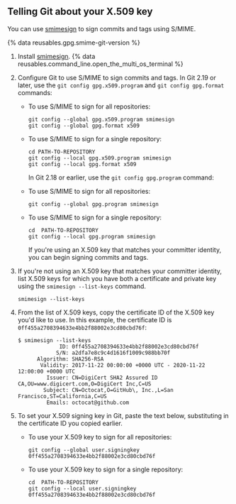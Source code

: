
## Telling Git about your X.509 key

You can use [smimesign](https://github.com/github/smimesign) to sign commits and tags using S/MIME.

{% data reusables.gpg.smime-git-version %}

1. Install [smimesign](https://github.com/github/smimesign#installation).
{% data reusables.command_line.open_the_multi_os_terminal %}
1. Configure Git to use S/MIME to sign commits and tags. In Git 2.19 or later, use the `git config gpg.x509.program` and `git config gpg.format` commands:
   - To use S/MIME to sign for all repositories:

     ```shell
     git config --global gpg.x509.program smimesign
     git config --global gpg.format x509
     ```

   - To use S/MIME to sign for a single repository:

     ```shell
     cd PATH-TO-REPOSITORY
     git config --local gpg.x509.program smimesign
     git config --local gpg.format x509
     ```

     In Git 2.18 or earlier, use the `git config gpg.program` command:
   - To use S/MIME to sign for all repositories:

     ```shell
     git config --global gpg.program smimesign
     ```

   - To use S/MIME to sign for a single repository:

     ```shell
     cd  PATH-TO-REPOSITORY
     git config --local gpg.program smimesign
     ```

     If you're using an X.509 key that matches your committer identity, you can begin signing commits and tags.
1. If you're not using an X.509 key that matches your committer identity, list X.509 keys for which you have both a certificate and private key using the `smimesign --list-keys` command.

   ```shell
   smimesign --list-keys
   ```

1. From the list of X.509 keys, copy the certificate ID of the X.509 key you'd like to use. In this example, the certificate ID is `0ff455a2708394633e4bb2f88002e3cd80cbd76f`:

   ```shell
   $ smimesign --list-keys
                ID: 0ff455a2708394633e4bb2f88002e3cd80cbd76f
               S/N: a2dfa7e8c9c4d1616f1009c988bb70f
         Algorithm: SHA256-RSA
          Validity: 2017-11-22 00:00:00 +0000 UTC - 2020-11-22 12:00:00 +0000 UTC
            Issuer: CN=DigiCert SHA2 Assured ID CA,OU=www.digicert.com,O=DigiCert Inc,C=US
           Subject: CN=Octocat,O=GitHub\, Inc.,L=San Francisco,ST=California,C=US
            Emails: octocat@github.com
   ```

1. To set your X.509 signing key in Git, paste the text below, substituting in the certificate ID you copied earlier.
   - To use your X.509 key to sign for all repositories:

     ```shell
     git config --global user.signingkey 0ff455a2708394633e4bb2f88002e3cd80cbd76f
     ```

   - To use your X.509 key to sign for a single repository:

     ```shell
     cd  PATH-TO-REPOSITORY
     git config --local user.signingkey 0ff455a2708394633e4bb2f88002e3cd80cbd76f
     ```
